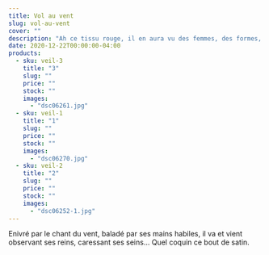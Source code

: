 ```yaml
---
title: Vol au vent
slug: vol-au-vent
cover: ""
description: "Ah ce tissu rouge, il en aura vu des femmes, des formes, des âmes "
date: 2020-12-22T00:00:00-04:00
products:
  - sku: veil-3
    title: "3"
    slug: ""
    price: ""
    stock: ""
    images:
      - "dsc06261.jpg"
  - sku: veil-1
    title: "1"
    slug: ""
    price: ""
    stock: ""
    images:
      - "dsc06270.jpg"
  - sku: veil-2
    title: "2"
    slug: ""
    price: ""
    stock: ""
    images:
      - "dsc06252-1.jpg"
---
```


Enivré par le chant du vent, baladé par ses mains habiles, il va et vient observant ses reins, caressant ses seins… Quel coquin ce bout de satin.
